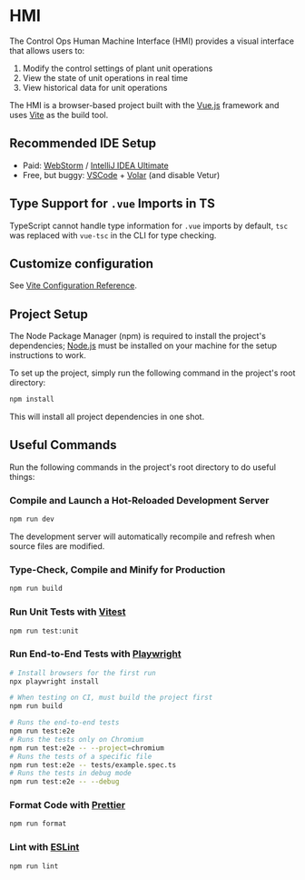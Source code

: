 # HMI

The Control Ops Human Machine Interface (HMI) provides a visual interface that allows users to:
1. Modify the control settings of plant unit operations
2. View the state of unit operations in real time
3. View historical data for unit operations

The HMI is a browser-based project built with the [Vue.js](https://vuejs.org/) framework and uses [Vite](https://vite.dev/) as the build tool.

## Recommended IDE Setup
- Paid: [WebStorm](https://www.jetbrains.com/webstorm/buy/?section=personal&billing=monthly) / [IntelliJ IDEA Ultimate](https://www.jetbrains.com/idea/buy/?section=personal&billing=yearly)
- Free, but buggy: [VSCode](https://code.visualstudio.com/) + [Volar](https://marketplace.visualstudio.com/items?itemName=Vue.volar) (and disable Vetur)

## Type Support for `.vue` Imports in TS

TypeScript cannot handle type information for `.vue` imports by default, `tsc` was replaced with `vue-tsc` in the CLI for type checking.

## Customize configuration

See [Vite Configuration Reference](https://vitejs.dev/config/).

## Project Setup
The Node Package Manager (npm) is required to install the project's dependencies; [Node.js](https://nodejs.org/en) must be installed on your machine for the setup instructions to work. 

To set up the project, simply run the following command in the project's root directory:
```sh
npm install
```
This will install all project dependencies in one shot. 
## Useful Commands
Run the following commands in the project's root directory to do useful things:

### Compile and Launch a Hot-Reloaded Development Server

```sh
npm run dev
```
The development server will automatically recompile and refresh when source files are modified.

### Type-Check, Compile and Minify for Production

```sh
npm run build
```

### Run Unit Tests with [Vitest](https://vitest.dev/)

```sh
npm run test:unit
```

### Run End-to-End Tests with [Playwright](https://playwright.dev)

```sh
# Install browsers for the first run
npx playwright install

# When testing on CI, must build the project first
npm run build

# Runs the end-to-end tests
npm run test:e2e
# Runs the tests only on Chromium
npm run test:e2e -- --project=chromium
# Runs the tests of a specific file
npm run test:e2e -- tests/example.spec.ts
# Runs the tests in debug mode
npm run test:e2e -- --debug
```
### Format Code with [Prettier](https://prettier.io/)

```sh
npm run format
```

### Lint with [ESLint](https://eslint.org/)

```sh
npm run lint
```
